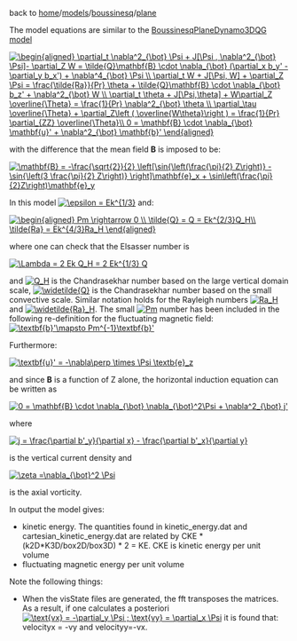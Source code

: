back to [home](home)/[models](models)/[boussinesq](models-boussinesq)/[plane](models-boussinesq-plane)


The model equations are similar to the  [BoussinesqPlaneDynamo3DQG model](models-boussinesq-plane-dynamo3dqg)

<a href="https://www.codecogs.com/eqnedit.php?latex=\begin{aligned}&space;\partial_t&space;\nabla^2_{\bot}&space;\Psi&space;&plus;&space;J[\Psi&space;,&space;\nabla^2_{\bot}&space;\Psi]-&space;\partial_Z&space;W&space;=&space;\tilde{Q}\mathbf{B}&space;\cdot&space;\nabla_{\bot}&space;(\partial_x&space;b_y'&space;-&space;\partial_y&space;b_x')&space;&plus;&space;\nabla^4_{\bot}&space;\Psi&space;\\&space;\partial_t&space;W&space;&plus;&space;J[\Psi,&space;W]&space;&plus;&space;\partial_Z&space;\Psi&space;=&space;\frac{\tilde{Ra}}{Pr}&space;\theta&space;&plus;&space;\tilde{Q}\mathbf{B}&space;\cdot&space;\nabla_{\bot}&space;b_z'&space;&plus;&space;\nabla^2_{\bot}&space;W&space;\\&space;\partial_t&space;\theta&space;&plus;&space;J[\Psi,\theta]&space;&plus;&space;W\partial_Z&space;\overline{\Theta}&space;=&space;\frac{1}{Pr}&space;\nabla^2_{\bot}&space;\theta&space;\\&space;\partial_\tau&space;\overline{\Theta}&space;&plus;&space;\partial_Z\left&space;(&space;\overline{W\theta}\right&space;)&space;=&space;\frac{1}{Pr}&space;\partial_{ZZ}&space;\overline{\Theta}\\&space;0&space;=&space;\mathbf{B}&space;\cdot&space;\nabla_{\bot}&space;\mathbf{u}'&space;&plus;&space;\nabla^2_{\bot}&space;\mathbf{b}'&space;\end{aligned}" target="_blank"><img src="https://latex.codecogs.com/gif.latex?\begin{aligned}&space;\partial_t&space;\nabla^2_{\bot}&space;\Psi&space;&plus;&space;J[\Psi&space;,&space;\nabla^2_{\bot}&space;\Psi]-&space;\partial_Z&space;W&space;=&space;\tilde{Q}\mathbf{B}&space;\cdot&space;\nabla_{\bot}&space;(\partial_x&space;b_y'&space;-&space;\partial_y&space;b_x')&space;&plus;&space;\nabla^4_{\bot}&space;\Psi&space;\\&space;\partial_t&space;W&space;&plus;&space;J[\Psi,&space;W]&space;&plus;&space;\partial_Z&space;\Psi&space;=&space;\frac{\tilde{Ra}}{Pr}&space;\theta&space;&plus;&space;\tilde{Q}\mathbf{B}&space;\cdot&space;\nabla_{\bot}&space;b_z'&space;&plus;&space;\nabla^2_{\bot}&space;W&space;\\&space;\partial_t&space;\theta&space;&plus;&space;J[\Psi,\theta]&space;&plus;&space;W\partial_Z&space;\overline{\Theta}&space;=&space;\frac{1}{Pr}&space;\nabla^2_{\bot}&space;\theta&space;\\&space;\partial_\tau&space;\overline{\Theta}&space;&plus;&space;\partial_Z\left&space;(&space;\overline{W\theta}\right&space;)&space;=&space;\frac{1}{Pr}&space;\partial_{ZZ}&space;\overline{\Theta}\\&space;0&space;=&space;\mathbf{B}&space;\cdot&space;\nabla_{\bot}&space;\mathbf{u}'&space;&plus;&space;\nabla^2_{\bot}&space;\mathbf{b}'&space;\end{aligned}" title="\begin{aligned} \partial_t \nabla^2_{\bot} \Psi + J[\Psi , \nabla^2_{\bot} \Psi]- \partial_Z W = \tilde{Q}\mathbf{B} \cdot \nabla_{\bot} (\partial_x b_y' - \partial_y b_x') + \nabla^4_{\bot} \Psi \\ \partial_t W + J[\Psi, W] + \partial_Z \Psi = \frac{\tilde{Ra}}{Pr} \theta + \tilde{Q}\mathbf{B} \cdot \nabla_{\bot} b_z' + \nabla^2_{\bot} W \\ \partial_t \theta + J[\Psi,\theta] + W\partial_Z \overline{\Theta} = \frac{1}{Pr} \nabla^2_{\bot} \theta \\ \partial_\tau \overline{\Theta} + \partial_Z\left ( \overline{W\theta}\right ) = \frac{1}{Pr} \partial_{ZZ} \overline{\Theta}\\ 0 = \mathbf{B} \cdot \nabla_{\bot} \mathbf{u}' + \nabla^2_{\bot} \mathbf{b}' \end{aligned}" /></a>

with the difference that the mean field **B** is imposed to be:

<a href="https://www.codecogs.com/eqnedit.php?latex=\mathbf{B}&space;=&space;-\frac{\sqrt{2}}{2}&space;\left[\sin{\left(\frac{\pi}{2}&space;Z\right)}&space;-&space;\sin{\left(3&space;\frac{\pi}{2}&space;Z\right)}&space;\right]\mathbf{e}_x&space;&plus;&space;\sin\left(\frac{\pi}{2}Z\right)\mathbf{e}_y" target="_blank"><img src="https://latex.codecogs.com/gif.latex?\mathbf{B}&space;=&space;-\frac{\sqrt{2}}{2}&space;\left[\sin{\left(\frac{\pi}{2}&space;Z\right)}&space;-&space;\sin{\left(3&space;\frac{\pi}{2}&space;Z\right)}&space;\right]\mathbf{e}_x&space;&plus;&space;\sin\left(\frac{\pi}{2}Z\right)\mathbf{e}_y" title="\mathbf{B} = -\frac{\sqrt{2}}{2} \left[\sin{\left(\frac{\pi}{2} Z\right)} - \sin{\left(3 \frac{\pi}{2} Z\right)} \right]\mathbf{e}_x + \sin\left(\frac{\pi}{2}Z\right)\mathbf{e}_y" /></a>

In this model <a href="https://www.codecogs.com/eqnedit.php?latex=\epsilon&space;=&space;Ek^{1/3}" target="_blank"><img src="https://latex.codecogs.com/gif.latex?\epsilon&space;=&space;Ek^{1/3}" title="\epsilon = Ek^{1/3}" /></a> and:

<a href="https://www.codecogs.com/eqnedit.php?latex=\begin{aligned}&space;Pm&space;\rightarrow&space;0&space;\\&space;\tilde{Q}&space;=&space;Q&space;=&space;Ek^{2/3}Q_H\\&space;\tilde{Ra}&space;=&space;Ek^{4/3}Ra_H&space;\end{aligned}" target="_blank"><img src="https://latex.codecogs.com/gif.latex?\begin{aligned}&space;Pm&space;\rightarrow&space;0&space;\\&space;\tilde{Q}&space;=&space;Q&space;=&space;Ek^{2/3}Q_H\\&space;\tilde{Ra}&space;=&space;Ek^{4/3}Ra_H&space;\end{aligned}" title="\begin{aligned} Pm \rightarrow 0 \\ \tilde{Q} = Q = Ek^{2/3}Q_H\\ \tilde{Ra} = Ek^{4/3}Ra_H \end{aligned}" /></a>

where one can check that the Elsasser number is 

<a href="https://www.codecogs.com/eqnedit.php?latex=\Lambda&space;=&space;2&space;Ek&space;Q_H&space;=&space;2&space;Ek^{1/3}&space;Q" target="_blank"><img src="https://latex.codecogs.com/gif.latex?\Lambda&space;=&space;2&space;Ek&space;Q_H&space;=&space;2&space;Ek^{1/3}&space;Q" title="\Lambda = 2 Ek Q_H = 2 Ek^{1/3} Q" /></a>

and <a href="https://www.codecogs.com/eqnedit.php?latex=Q_H" target="_blank"><img src="https://latex.codecogs.com/gif.latex?Q_H" title="Q_H" /></a> is the Chandrasekhar number based on the large vertical domain scale, <a href="https://www.codecogs.com/eqnedit.php?latex=\widetilde{Q}" target="_blank"><img src="https://latex.codecogs.com/gif.latex?\widetilde{Q}" title="\widetilde{Q}" /></a> is the Chandrasekhar number based on the small convective scale. Similar notation holds for the Rayleigh numbers <a href="https://www.codecogs.com/eqnedit.php?latex=Ra_H" target="_blank"><img src="https://latex.codecogs.com/gif.latex?Ra_H" title="Ra_H" /></a> and <a href="https://www.codecogs.com/eqnedit.php?latex=\widetilde{Ra}_H" target="_blank"><img src="https://latex.codecogs.com/gif.latex?\widetilde{Ra}_H" title="\widetilde{Ra}_H" /></a>. The small <a href="https://www.codecogs.com/eqnedit.php?latex=Pm" target="_blank"><img src="https://latex.codecogs.com/gif.latex?Pm" title="Pm" /></a> number has been included in the following re-definition for the fluctuating magnetic field: <a href="https://www.codecogs.com/eqnedit.php?latex=\textbf{b}'\mapsto&space;Pm^{-1}\textbf{b}'" target="_blank"><img src="https://latex.codecogs.com/gif.latex?\textbf{b}'\mapsto&space;Pm^{-1}\textbf{b}'" title="\textbf{b}'\mapsto Pm^{-1}\textbf{b}'" /></a>

Furthermore:

<a href="https://www.codecogs.com/eqnedit.php?latex=\textbf{u}'&space;=&space;-\nabla\perp&space;\times&space;\Psi&space;\textb{e}_z" target="_blank"><img src="https://latex.codecogs.com/gif.latex?\textbf{u}'&space;=&space;-\nabla\perp&space;\times&space;\Psi&space;\textb{e}_z" title="\textbf{u}' = -\nabla\perp \times \Psi \textb{e}_z" /></a>

and since **B** is a function of Z alone, the horizontal induction equation can be written as

<a href="https://www.codecogs.com/eqnedit.php?latex=0&space;=&space;\mathbf{B}&space;\cdot&space;\nabla_{\bot}&space;\nabla_{\bot}^2\Psi&space;&plus;&space;\nabla^2_{\bot}&space;j'" target="_blank"><img src="https://latex.codecogs.com/gif.latex?0&space;=&space;\mathbf{B}&space;\cdot&space;\nabla_{\bot}&space;\nabla_{\bot}^2\Psi&space;&plus;&space;\nabla^2_{\bot}&space;j'" title="0 = \mathbf{B} \cdot \nabla_{\bot} \nabla_{\bot}^2\Psi + \nabla^2_{\bot} j'" /></a>

where 

<a href="https://www.codecogs.com/eqnedit.php?latex=j&space;=&space;\frac{\partial&space;b'_y}{\partial&space;x}&space;-&space;\frac{\partial&space;b'_x}{\partial&space;y}" target="_blank"><img src="https://latex.codecogs.com/gif.latex?j&space;=&space;\frac{\partial&space;b'_y}{\partial&space;x}&space;-&space;\frac{\partial&space;b'_x}{\partial&space;y}" title="j = \frac{\partial b'_y}{\partial x} - \frac{\partial b'_x}{\partial y}" /></a>

is the vertical current density and

<a href="https://www.codecogs.com/eqnedit.php?latex=\zeta&space;=\nabla_{\bot}^2&space;\Psi" target="_blank"><img src="https://latex.codecogs.com/gif.latex?\zeta&space;=\nabla_{\bot}^2&space;\Psi" title="\zeta =\nabla_{\bot}^2 \Psi" /></a>

is the axial vorticity.

In output the model gives:
- kinetic energy. The quantities found in kinetic_energy.dat and cartesian_kinetic_energy.dat are related by CKE * (k2D*K3D/box2D/box3D) * 2 = KE. CKE is kinetic energy per unit volume
- fluctuating magnetic energy per unit volume

Note the following things:
- When the visState files are generated, the fft transposes the matrices. As a result, if one calculates a posteriori <a href="https://www.codecogs.com/eqnedit.php?latex=\text{vx}&space;=&space;-\partial_y&space;\Psi&space;;&space;\text{vy}&space;=&space;\partial_x&space;\Psi" target="_blank"><img src="https://latex.codecogs.com/gif.latex?\text{vx}&space;=&space;-\partial_y&space;\Psi&space;;&space;\text{vy}&space;=&space;\partial_x&space;\Psi" title="\text{vx} = -\partial_y \Psi ; \text{vy} = \partial_x \Psi" /></a> it is found that: velocityx = -vy and velocityy=-vx.